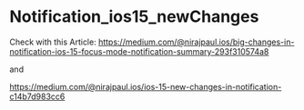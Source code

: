 # Notification_ios15_newChanges

Check with this Article: https://medium.com/@nirajpaul.ios/big-changes-in-notification-ios-15-focus-mode-notification-summary-293f310574a8

and

https://medium.com/@nirajpaul.ios/ios-15-new-changes-in-notification-c14b7d983cc6
